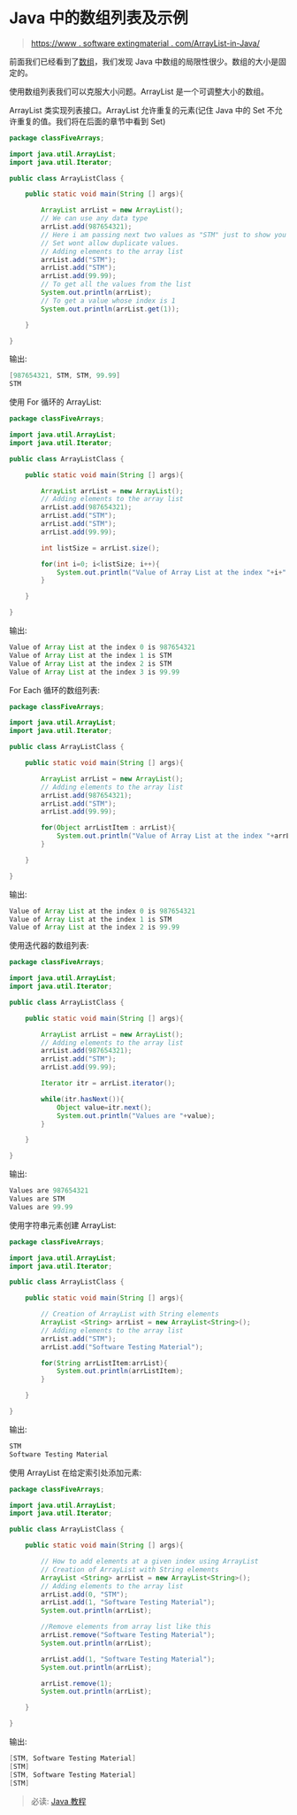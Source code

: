 # Java 中的数组列表及示例

> [https://www . software extingmaterial . com/ArrayList-in-Java/](https://www.softwaretestingmaterial.com/arraylist-in-java/)

前面我们已经看到了[数组](https://www.softwaretestingmaterial.com/arrays-in-java/)，我们发现 Java 中数组的局限性很少。数组的大小是固定的。

使用数组列表我们可以克服大小问题。ArrayList 是一个可调整大小的数组。

ArrayList 类实现列表接口。ArrayList 允许重复的元素(记住 Java 中的 Set 不允许重复的值。我们将在后面的章节中看到 Set)

```java
package classFiveArrays;

import java.util.ArrayList;
import java.util.Iterator;

public class ArrayListClass {

	public static void main(String [] args){

		ArrayList arrList = new ArrayList();
		// We can use any data type
		arrList.add(987654321);
		// Here i am passing next two values as "STM" just to show you that List allows duplicate values.. 
		// Set wont allow duplicate values.
		// Adding elements to the array list
		arrList.add("STM");
		arrList.add("STM");
		arrList.add(99.99);
		// To get all the values from the list
		System.out.println(arrList);
		// To get a value whose index is 1
		System.out.println(arrList.get(1));	

	}

}
```

输出:

```java
[987654321, STM, STM, 99.99]
STM
```

使用 For 循环的 ArrayList:

```java
package classFiveArrays;

import java.util.ArrayList;
import java.util.Iterator;

public class ArrayListClass {

	public static void main(String [] args){

		ArrayList arrList = new ArrayList();
		// Adding elements to the array list
		arrList.add(987654321);
		arrList.add("STM");
		arrList.add("STM");
		arrList.add(99.99);

		int listSize = arrList.size();

		for(int i=0; i<listSize; i++){
			System.out.println("Value of Array List at the index "+i+" is "+arrList.get(i));
		}

	}

}
```

输出:

```java
Value of Array List at the index 0 is 987654321
Value of Array List at the index 1 is STM
Value of Array List at the index 2 is STM
Value of Array List at the index 3 is 99.99
```

For Each 循环的数组列表:

```java
package classFiveArrays;

import java.util.ArrayList;
import java.util.Iterator;

public class ArrayListClass {

	public static void main(String [] args){

		ArrayList arrList = new ArrayList();
		// Adding elements to the array list
		arrList.add(987654321);
		arrList.add("STM");
		arrList.add(99.99);

		for(Object arrListItem : arrList){
			System.out.println("Value of Array List at the index "+arrList.indexOf(arrListItem)+" is "+arrListItem);
		}	

	}

}
```

输出:

```java
Value of Array List at the index 0 is 987654321
Value of Array List at the index 1 is STM
Value of Array List at the index 2 is 99.99
```

使用迭代器的数组列表:

```java
package classFiveArrays;

import java.util.ArrayList;
import java.util.Iterator;

public class ArrayListClass {

	public static void main(String [] args){

		ArrayList arrList = new ArrayList();
		// Adding elements to the array list
		arrList.add(987654321);
		arrList.add("STM");
		arrList.add(99.99);

		Iterator itr = arrList.iterator();

		while(itr.hasNext()){
			Object value=itr.next();
			System.out.println("Values are "+value);
		}

	}

}
```

输出:

```java
Values are 987654321
Values are STM
Values are 99.99
```

使用字符串元素创建 ArrayList:

```java
package classFiveArrays;

import java.util.ArrayList;
import java.util.Iterator;

public class ArrayListClass {

	public static void main(String [] args){

		// Creation of ArrayList with String elements
		ArrayList <String> arrList = new ArrayList<String>();
		// Adding elements to the array list
		arrList.add("STM");
		arrList.add("Software Testing Material");

		for(String arrListItem:arrList){
			System.out.println(arrListItem);
		}	

	}

}
```

输出:

```java
STM
Software Testing Material
```

使用 ArrayList 在给定索引处添加元素:

```java
package classFiveArrays;

import java.util.ArrayList;
import java.util.Iterator;

public class ArrayListClass {

	public static void main(String [] args){

		// How to add elements at a given index using ArrayList
		// Creation of ArrayList with String elements
		ArrayList <String> arrList = new ArrayList<String>();
		// Adding elements to the array list
		arrList.add(0, "STM");
		arrList.add(1, "Software Testing Material");		
		System.out.println(arrList);

		//Remove elements from array list like this
		arrList.remove("Software Testing Material");		
		System.out.println(arrList);

		arrList.add(1, "Software Testing Material");
		System.out.println(arrList);

		arrList.remove(1);
		System.out.println(arrList);		

	}

}
```

输出:

```java
[STM, Software Testing Material]
[STM]
[STM, Software Testing Material]
[STM]
```

> 必读: [Java 教程](https://www.softwaretestingmaterial.com/java-tutorial/)
